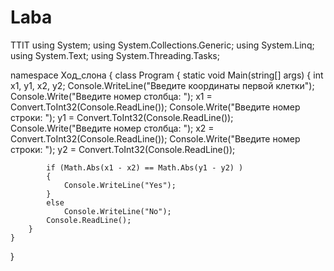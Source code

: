 # Laba
TTIT
using System;
using System.Collections.Generic;
using System.Linq;
using System.Text;
using System.Threading.Tasks;

namespace Ход_слона
{
    class Program
    {
        static void Main(string[] args)
        {
            int x1, y1, x2, y2;
            Console.WriteLine("Введите координаты первой клетки");
            Console.Write("Введите номер столбца: ");
            x1 = Convert.ToInt32(Console.ReadLine());
            Console.Write("Введите номер строки: ");
            y1 = Convert.ToInt32(Console.ReadLine());
            Console.Write("Введите номер столбца: ");
            x2 = Convert.ToInt32(Console.ReadLine());
            Console.Write("Введите номер строки: ");
            y2 = Convert.ToInt32(Console.ReadLine());

            if (Math.Abs(x1 - x2) == Math.Abs(y1 - y2) )
            {
                Console.WriteLine("Yes");
            }
            else
                Console.WriteLine("No");
            Console.ReadLine();
        }
    }
}
